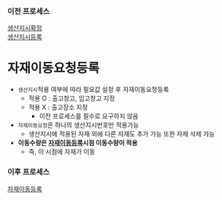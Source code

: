 ### 이전 프로세스

[생산지시확정](./생산지시확정.md#생산지시확정)<br>
[생산지시등록](./생산지시등록.md#생산지시등록)

# 자재이동요청등록

- `생산지시`적용 여부에 따라 필요값 설정 후 자재이동요청등록
  - 적용 O : 출고창고, 입고창고 지정
  - 적용 X : 출고장소 지정
    - 이전 프로세스를 필수로 요구하지 않음
- `자재이동요청`은 하나의 생산지시번호만 적용가능
  - 생산지시에 적용된 자재 외에 다른 자재도 추가 가능 또한 자재 삭제 가능
- **이동수량은 [자재이동등록](./자재이동등록.md#자재이동등록)시점 이동수량이 적용**
  - 즉, 이 시점에 자재가 이동

### 이후 프로세스

[자재이동등록](./자재이동등록.md#자재이동등록)
